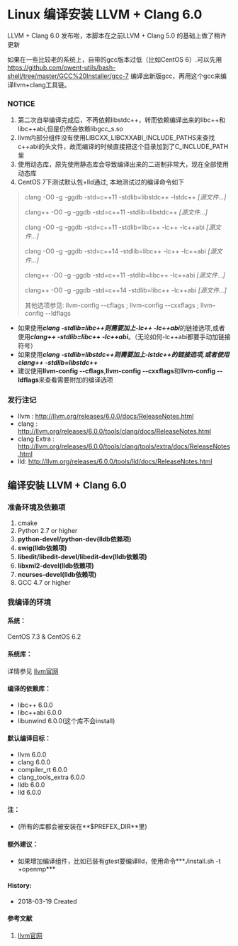 Linux 编译安装 LLVM + Clang 6.0
======

LLVM + Clang 6.0 发布啦，本脚本在之前LLVM + Clang 5.0 的基础上做了稍许更新

如果在一些比较老的系统上，自带的gcc版本过低（比如CentOS 6）.可以先用 https://github.com/owent-utils/bash-shell/tree/master/GCC%20Installer/gcc-7 编译出新版gcc，再用这个gcc来编译llvm+clang工具链。

### NOTICE

1. 第二次自举编译完成后，不再依赖libstdc++，转而依赖编译出来的libc++和libc++abi,但是仍然会依赖libgcc_s.so
2. llvm内部分组件没有使用LIBCXX_LIBCXXABI_INCLUDE_PATHS来查找c++abi的头文件，故而编译的时候直接把这个目录加到了C_INCLUDE_PATH里
3. 使用动态库，原先使用静态库会导致编译出来的二进制非常大，现在全部使用动态库
4. CentOS 7下测试默认包+lld通过, 本地测试过的编译命令如下
> clang -O0 -g -ggdb -std=c++11 -stdlib=libstdc++ -lstdc++ *[源文件...]*
> 
> clang++ -O0 -g -ggdb -std=c++11 -stdlib=libstdc++ *[源文件...]*
> 
> clang -O0 -g -ggdb -std=c++11 -stdlib=libc++ -lc++ -lc++abi *[源文件...]*
> 
> clang -O0 -g -ggdb -std=c++14 -stdlib=libc++ -lc++ -lc++abi *[源文件...]*
> 
> clang++ -O0 -g -ggdb -std=c++11 -stdlib=libc++ -lc++abi *[源文件...]*
> 
> clang++ -O0 -g -ggdb -std=c++14 -stdlib=libc++ -lc++abi *[源文件...]*
> 
> 其他选项参见: llvm-config --cflags ; llvm-config --cxxflags ; llvm-config --ldflags


* 如果使用***clang -stdlib=libc++***则需要加上***-lc++ -lc++abi***的链接选项,或者使用***clang++ -stdlib=libc++ -lc++abi***。（无论如何-lc++abi都要手动加链接符号）
* 如果使用***clang -stdlib=libstdc++***则需要加上***-lstdc++***的链接选项,或者使用***clang++ -stdlib=libstdc++***
* 建议使用**llvm-config --cflags**,**llvm-config --cxxflags**和**llvm-config --ldflags**来查看需要附加的编译选项

### 发行注记
+ llvm : http://llvm.org/releases/6.0.0/docs/ReleaseNotes.html
+ clang : http://llvm.org/releases/6.0.0/tools/clang/docs/ReleaseNotes.html
+ clang Extra : http://llvm.org/releases/6.0.0/tools/clang/tools/extra/docs/ReleaseNotes.html
+ lld: http://llvm.org/releases/6.0.0/tools/lld/docs/ReleaseNotes.html

## 编译安装 LLVM + Clang 6.0
### 准备环境及依赖项

1. cmake
2. Python 2.7 or higher
3. **python-devel/python-dev(lldb依赖项)**
4. **swig(lldb依赖项)**
5. **libedit/libedit-devel/libedit-dev(lldb依赖项)**
6. **libxml2-devel(lldb依赖项)**
7. **ncurses-devel(lldb依赖项)**
8. GCC 4.7 or higher

### 我编译的环境
#### 系统：
CentOS 7.3 & CentOS 6.2

#### 系统库：
详情参见 [llvm官网](http://llvm.org/)

#### 编译的依赖库：
+ libc++ 6.0.0
+ libc++abi 6.0.0
+ libunwind 6.0.0(这个库不会install)

#### 默认编译目标：
+ llvm 6.0.0
+ clang 6.0.0
+ compiler_rt 6.0.0
+ clang_tools_extra 6.0.0
+ lldb 6.0.0
+ lld 6.0.0

#### 注：
+ (所有的库都会被安装在**$PREFEX_DIR**里)

#### 额外建议：
+ 如果增加编译组件，比如已装有gtest要编译lld，使用命令***./install.sh -t +openmp*** 

#### History:
+ 2018-03-19     Created


#### 参考文献
1. [llvm官网](http://llvm.org/)
